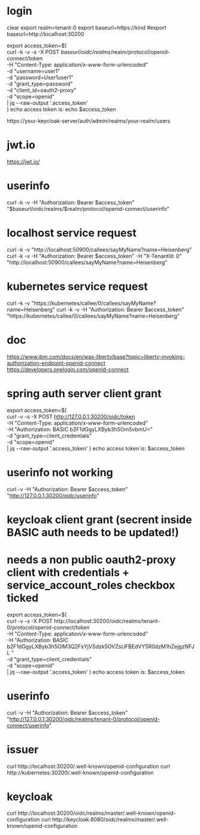 # login
clear
export realm=tenant-0
export baseurl=https://kind
#export baseurl=http://localhost:30200

export access_token=$(\
curl -k -v -s -X POST $baseurl/oidc/realms/$realm/protocol/openid-connect/token \
-H "Content-Type: application/x-www-form-urlencoded" \
-d "username=user1" \
-d "password=User1user1" \
-d "grant_type=password" \
-d "client_id=oauth2-proxy" \
-d "scope=openid" \
| jq --raw-output '.access_token' \
)
echo access token is: 
echo $access_token                                                                      

https://your-keycloak-server/auth/admin/realms/your-realm/users


# jwt.io 
https://jwt.io/

# userinfo
curl -k -v -H "Authorization: Bearer $access_token" "$baseurl/oidc/realms/$realm/protocol/openid-connect/userinfo"

# localhost service request
curl -k -v "http://localhost:50900/callees/sayMyName?name=Heisenberg"
curl -k -v -H "Authorization: Bearer $access_token" -H "X-TenantId: 0" "http://localhost:50900/callees/sayMyName?name=Heisenberg"

# kubernetes service request
curl -k -v "https://kubernetes/callee/0/callees/sayMyName?name=Heisenberg"
curl -k -v -H "Authorization: Bearer $access_token" "https://kubernetes/callee/0/callees/sayMyName?name=Heisenberg"

# doc
https://www.ibm.com/docs/en/was-liberty/base?topic=liberty-invoking-authorization-endpoint-openid-connect
https://developers.onelogin.com/openid-connect

# spring auth server client grant
export access_token=$(\
curl -v -s -X POST http://127.0.0.1:30200/oidc/token \
-H "Content-Type: application/x-www-form-urlencoded" \
-H "Authorization: BASIC b2F1dGgyLXByb3h5Om5vbmU=" \
-d "grant_type=client_credentials" \
-d "scope=openid" \
| jq --raw-output '.access_token'
)
echo access token is: $access_token

# userinfo not working
curl -v -H "Authorization: Bearer $access_token" "http://127.0.0.1:30200/oidc/userinfo"

# keycloak client grant (secrent inside BASIC auth needs to be updated!)
# needs a non public oauth2-proxy client with credentials + service_account_roles checkbox ticked
export access_token=$(\
curl -v -s -X POST http://localhost:30200/oidc/realms/tenant-0/protocol/openid-connect/token \
-H "Content-Type: application/x-www-form-urlencoded" \
-H "Authorization: BASIC b2F1dGgyLXByb3h5OlM3Q2FxYjVSdzk5OVZsUFBEdVY5R0dzM1hZejgzNFJL " \
-d "grant_type=client_credentials" \
-d "scope=openid" \
| jq --raw-output '.access_token'
)
echo access token is: $access_token

# userinfo 
curl -v -H "Authorization: Bearer $access_token" "http://127.0.0.1:30200/oidc/realms/tenant-0/protocol/openid-connect/userinfo"

# issuer
curl http://localhost:30200/.well-known/openid-configuration
curl http://kubernetes:30200/.well-known/openid-configuration

# keycloak
curl http://localhost:30200/oidc/realms/master/.well-known/openid-configuration
curl http://keycloak:8080/oidc/realms/master/.well-known/openid-configuration
